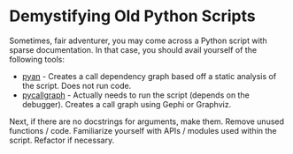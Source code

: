 

Demystifying Old Python Scripts
===============================

Sometimes, fair adventurer, you may come across a Python script with sparse documentation. In that case, you should avail yourself of the following tools:

-   [pyan](https://github.com/davidfraser/pyan) - Creates a call dependency graph based off a static analysis of the script. Does not run code.
-   [pycallgraph](http://pycallgraph.slowchop.com/en/master/) - Actually needs to run the script (depends on the debugger). Creates a call graph using Gephi or Graphviz.

Next, if there are no docstrings for arguments, make them. Remove unused functions / code. Familiarize yourself with APIs / modules used within the script. Refactor if necessary.

